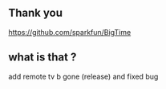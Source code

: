 ## Thank you

https://github.com/sparkfun/BigTime

## what is that ?

add remote tv b gone (release) and fixed bug 
